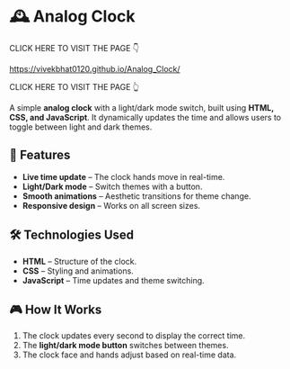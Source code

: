 # 🕰 Analog Clock

CLICK HERE TO VISIT THE PAGE 👇

https://vivekbhat0120.github.io/Analog_Clock/

CLICK HERE TO VISIT THE PAGE 👆

A simple **analog clock** with a light/dark mode switch, built using **HTML, CSS, and JavaScript**. It dynamically updates the time and allows users to toggle between light and dark themes.

## 🚀 Features
- **Live time update** – The clock hands move in real-time.
- **Light/Dark mode** – Switch themes with a button.
- **Smooth animations** – Aesthetic transitions for theme change.
- **Responsive design** – Works on all screen sizes.


## 🛠 Technologies Used
- **HTML** – Structure of the clock.
- **CSS** – Styling and animations.
- **JavaScript** – Time updates and theme switching.


## 🎮 How It Works
1. The clock updates every second to display the correct time.
2. The **light/dark mode button** switches between themes.
3. The clock face and hands adjust based on real-time data.
